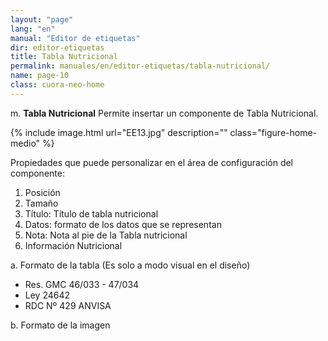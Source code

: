 ```yaml
---
layout: "page"
lang: "en"
manual: "Editor de etiquetas"
dir: editor-etiquetas
title: Tabla Nutricional
permalink: manuales/en/editor-etiquetas/tabla-nutricional/
name: page-10
class: cuora-neo-home
---
```


m.	**Tabla Nutricional**
Permite insertar un componente de Tabla Nutricional.

{% include image.html url="EE13.jpg" description="" class="figure-home-medio" %}

Propiedades que puede personalizar en el área de configuración del componente:
1. Posición
2. Tamaño
3. Título: Título de tabla nutricional
4. Datos: formato de los datos que se representan
5. Nota: Nota al pie de la Tabla nutricional
6. Información Nutricional

a. Formato de la tabla (Es solo a modo visual en el diseño)
- Res. GMC 46/033 - 47/034
- Ley 24642
- RDC Nº 429 ANVISA

b. Formato de la imagen
